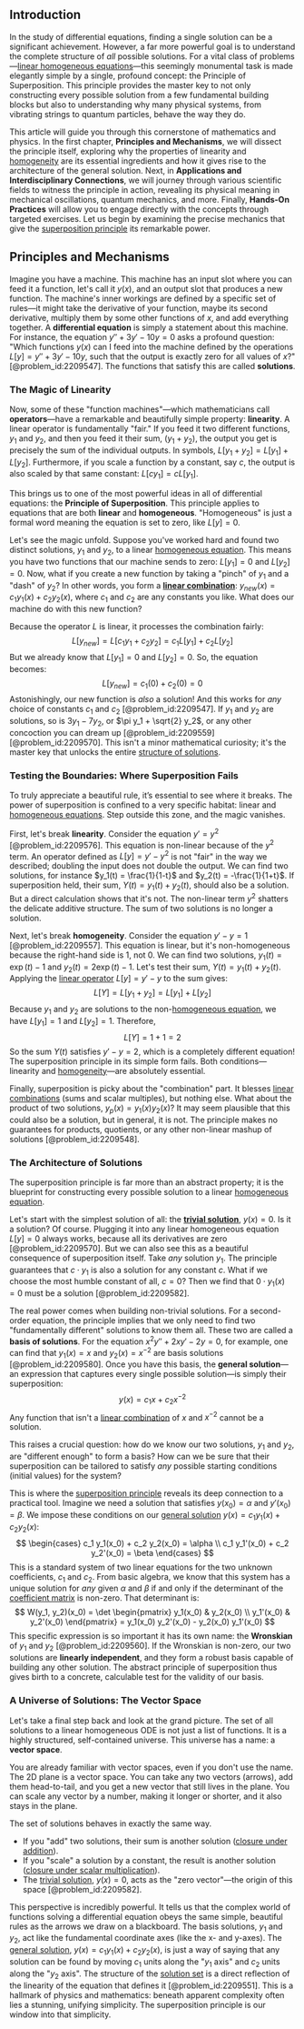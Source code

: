 ## Introduction
In the study of differential equations, finding a single solution can be a significant achievement. However, a far more powerful goal is to understand the complete structure of *all* possible solutions. For a vital class of problems—[linear homogeneous equations](@article_id:166638)—this seemingly monumental task is made elegantly simple by a single, profound concept: the Principle of Superposition. This principle provides the master key to not only constructing every possible solution from a few fundamental building blocks but also to understanding why many physical systems, from vibrating strings to quantum particles, behave the way they do.

This article will guide you through this cornerstone of mathematics and physics. In the first chapter, **Principles and Mechanisms**, we will dissect the principle itself, exploring why the properties of linearity and [homogeneity](@article_id:152118) are its essential ingredients and how it gives rise to the architecture of the general solution. Next, in **Applications and Interdisciplinary Connections**, we will journey through various scientific fields to witness the principle in action, revealing its physical meaning in mechanical oscillations, quantum mechanics, and more. Finally, **Hands-On Practices** will allow you to engage directly with the concepts through targeted exercises. Let us begin by examining the precise mechanics that give the [superposition principle](@article_id:144155) its remarkable power.

## Principles and Mechanisms

Imagine you have a machine. This machine has an input slot where you can feed it a function, let's call it $y(x)$, and an output slot that produces a new function. The machine's inner workings are defined by a specific set of rules—it might take the derivative of your function, maybe its second derivative, multiply them by some other functions of $x$, and add everything together. A **differential equation** is simply a statement about this machine. For instance, the equation $y'' + 3y' - 10y = 0$ asks a profound question: "Which functions $y(x)$ can I feed into the machine defined by the operations $L[y] = y'' + 3y' - 10y$, such that the output is exactly zero for all values of $x$?" [@problem_id:2209547]. The functions that satisfy this are called **solutions**.

### The Magic of Linearity

Now, some of these "function machines"—which mathematicians call **operators**—have a remarkable and beautifully simple property: **linearity**. A linear operator is fundamentally "fair." If you feed it two different functions, $y_1$ and $y_2$, and then you feed it their sum, $(y_1 + y_2)$, the output you get is precisely the sum of the individual outputs. In symbols, $L[y_1 + y_2] = L[y_1] + L[y_2]$. Furthermore, if you scale a function by a constant, say $c$, the output is also scaled by that same constant: $L[c y_1] = c L[y_1]$.

This brings us to one of the most powerful ideas in all of differential equations: the **Principle of Superposition**. This principle applies to equations that are both **linear** and **homogeneous**. "Homogeneous" is just a formal word meaning the equation is set to zero, like $L[y] = 0$.

Let's see the magic unfold. Suppose you've worked hard and found two distinct solutions, $y_1$ and $y_2$, to a linear [homogeneous equation](@article_id:170941). This means you have two functions that our machine sends to zero: $L[y_1] = 0$ and $L[y_2] = 0$. Now, what if you create a new function by taking a "pinch" of $y_1$ and a "dash" of $y_2$? In other words, you form a **[linear combination](@article_id:154597)**: $y_{new}(x) = c_1 y_1(x) + c_2 y_2(x)$, where $c_1$ and $c_2$ are any constants you like. What does our machine do with this new function?

Because the operator $L$ is linear, it processes the combination fairly:
$$
L[y_{new}] = L[c_1 y_1 + c_2 y_2] = c_1 L[y_1] + c_2 L[y_2]
$$
But we already know that $L[y_1] = 0$ and $L[y_2] = 0$. So, the equation becomes:
$$
L[y_{new}] = c_1(0) + c_2(0) = 0
$$
Astonishingly, our new function is *also* a solution! And this works for *any* choice of constants $c_1$ and $c_2$ [@problem_id:2209547]. If $y_1$ and $y_2$ are solutions, so is $3y_1 - 7y_2$, or $\pi y_1 + \sqrt{2} y_2$, or any other concoction you can dream up [@problem_id:2209559] [@problem_id:2209570]. This isn't a minor mathematical curiosity; it's the master key that unlocks the entire [structure of solutions](@article_id:151541).

### Testing the Boundaries: Where Superposition Fails

To truly appreciate a beautiful rule, it’s essential to see where it breaks. The power of superposition is confined to a very specific habitat: linear and [homogeneous equations](@article_id:163156). Step outside this zone, and the magic vanishes.

First, let's break **linearity**. Consider the equation $y' = y^2$ [@problem_id:2209576]. This equation is non-linear because of the $y^2$ term. An operator defined as $L[y] = y' - y^2$ is not "fair" in the way we described; doubling the input does not double the output. We can find two solutions, for instance $y_1(t) = \frac{1}{1-t}$ and $y_2(t) = -\frac{1}{1+t}$. If superposition held, their sum, $Y(t) = y_1(t) + y_2(t)$, should also be a solution. But a direct calculation shows that it's not. The non-linear term $y^2$ shatters the delicate additive structure. The sum of two solutions is no longer a solution.

Next, let's break **homogeneity**. Consider the equation $y' - y = 1$ [@problem_id:2209557]. This equation is linear, but it's non-homogeneous because the right-hand side is $1$, not $0$. We can find two solutions, $y_1(t) = \exp(t) - 1$ and $y_2(t) = 2\exp(t) - 1$. Let's test their sum, $Y(t) = y_1(t) + y_2(t)$. Applying the [linear operator](@article_id:136026) $L[y] = y' - y$ to the sum gives:
$$
L[Y] = L[y_1 + y_2] = L[y_1] + L[y_2]
$$
Because $y_1$ and $y_2$ are solutions to the non-[homogeneous equation](@article_id:170941), we have $L[y_1] = 1$ and $L[y_2] = 1$. Therefore,
$$
L[Y] = 1 + 1 = 2
$$
So the sum $Y(t)$ satisfies $y' - y = 2$, which is a completely different equation! The superposition principle in its simple form fails. Both conditions—linearity and [homogeneity](@article_id:152118)—are absolutely essential.

Finally, superposition is picky about the "combination" part. It blesses [linear combinations](@article_id:154249) (sums and scalar multiples), but nothing else. What about the product of two solutions, $y_p(x) = y_1(x) y_2(x)$? It may seem plausible that this could also be a solution, but in general, it is not. The principle makes no guarantees for products, quotients, or any other non-linear mashup of solutions [@problem_id:2209548].

### The Architecture of Solutions

The superposition principle is far more than an abstract property; it is the blueprint for constructing every possible solution to a linear [homogeneous equation](@article_id:170941).

Let's start with the simplest solution of all: the **[trivial solution](@article_id:154668)**, $y(x) = 0$. Is it a solution? Of course. Plugging it into any linear homogeneous equation $L[y]=0$ always works, because all its derivatives are zero [@problem_id:2209570]. But we can also see this as a beautiful consequence of superposition itself. Take *any* solution $y_1$. The principle guarantees that $c \cdot y_1$ is also a solution for any constant $c$. What if we choose the most humble constant of all, $c=0$? Then we find that $0 \cdot y_1(x) = 0$ must be a solution [@problem_id:2209582].

The real power comes when building non-trivial solutions. For a second-order equation, the principle implies that we only need to find two "fundamentally different" solutions to know them all. These two are called a **basis of solutions**. For the equation $x^2y''+2xy'-2y=0$, for example, one can find that $y_1(x)=x$ and $y_2(x)=x^{-2}$ are basis solutions [@problem_id:2209580]. Once you have this basis, the **general solution**—an expression that captures every single possible solution—is simply their superposition:
$$
y(x) = c_1 x + c_2 x^{-2}
$$
Any function that isn't a [linear combination](@article_id:154597) of $x$ and $x^{-2}$ cannot be a solution.

This raises a crucial question: how do we know our two solutions, $y_1$ and $y_2$, are "different enough" to form a basis? How can we be sure that their superposition can be tailored to satisfy *any* possible starting conditions (initial values) for the system?

This is where the [superposition principle](@article_id:144155) reveals its deep connection to a practical tool. Imagine we need a solution that satisfies $y(x_0)=\alpha$ and $y'(x_0)=\beta$. We impose these conditions on our [general solution](@article_id:274512) $y(x) = c_1 y_1(x) + c_2 y_2(x)$:
$$
\begin{cases}
c_1 y_1(x_0) + c_2 y_2(x_0) = \alpha \\
c_1 y_1'(x_0) + c_2 y_2'(x_0) = \beta
\end{cases}
$$
This is a standard system of two linear equations for the two unknown coefficients, $c_1$ and $c_2$. From basic algebra, we know that this system has a unique solution for *any* given $\alpha$ and $\beta$ if and only if the determinant of the [coefficient matrix](@article_id:150979) is non-zero. That determinant is:
$$
W(y_1, y_2)(x_0) = \det \begin{pmatrix} y_1(x_0) & y_2(x_0) \\ y_1'(x_0) & y_2'(x_0) \end{pmatrix} = y_1(x_0) y_2'(x_0) - y_2(x_0) y_1'(x_0)
$$
This specific expression is so important it has its own name: the **Wronskian** of $y_1$ and $y_2$ [@problem_id:2209560]. If the Wronskian is non-zero, our two solutions are **linearly independent**, and they form a robust basis capable of building any other solution. The abstract principle of superposition thus gives birth to a concrete, calculable test for the validity of our basis.

### A Universe of Solutions: The Vector Space

Let's take a final step back and look at the grand picture. The set of all solutions to a linear homogeneous ODE is not just a list of functions. It is a highly structured, self-contained universe. This universe has a name: a **vector space**.

You are already familiar with vector spaces, even if you don't use the name. The 2D plane is a vector space. You can take any two vectors (arrows), add them head-to-tail, and you get a new vector that still lives in the plane. You can scale any vector by a number, making it longer or shorter, and it also stays in the plane.

The set of solutions behaves in exactly the same way.
-   If you "add" two solutions, their sum is another solution ([closure under addition](@article_id:151138)).
-   If you "scale" a solution by a constant, the result is another solution ([closure under scalar multiplication](@article_id:152781)).
-   The [trivial solution](@article_id:154668), $y(x)=0$, acts as the "zero vector"—the origin of this space [@problem_id:2209582].

This perspective is incredibly powerful. It tells us that the complex world of functions solving a differential equation obeys the same simple, beautiful rules as the arrows we draw on a blackboard. The basis solutions, $y_1$ and $y_2$, act like the fundamental coordinate axes (like the x- and y-axes). The [general solution](@article_id:274512), $y(x) = c_1 y_1(x) + c_2 y_2(x)$, is just a way of saying that any solution can be found by moving $c_1$ units along the "$y_1$ axis" and $c_2$ units along the "$y_2$ axis". The structure of the [solution set](@article_id:153832) is a direct reflection of the linearity of the equation that defines it [@problem_id:2209551]. This is a hallmark of physics and mathematics: beneath apparent complexity often lies a stunning, unifying simplicity. The superposition principle is our window into that simplicity.